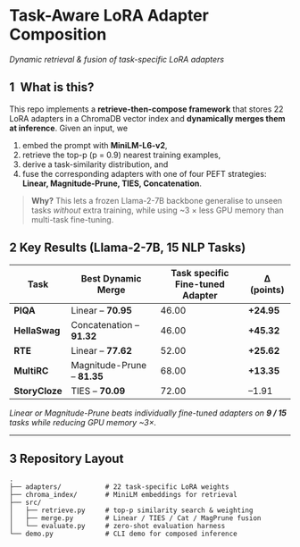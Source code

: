 # Task-Aware LoRA Adapter Composition  
_Dynamic retrieval & fusion of task-specific LoRA adapters_

## 1 What is this?
This repo implements a **retrieve-then-compose framework** that stores 22 LoRA adapters in a ChromaDB vector index and **dynamically merges them at inference**. Given an input, we  
1. embed the prompt with **MiniLM-L6-v2**,  
2. retrieve the top-p (p = 0.9) nearest training examples,  
3. derive a task-similarity distribution, and  
4. fuse the corresponding adapters with one of four PEFT strategies: **Linear, Magnitude-Prune, TIES, Concatenation**.

> **Why?** This lets a frozen Llama-2-7B backbone generalise to unseen tasks _without_ extra training, while using ~3 × less GPU memory than multi-task fine-tuning.


## 2  Key Results (Llama-2-7B, 15 NLP Tasks)

| Task         | Best Dynamic Merge | Task specific Fine-tuned Adapter | Δ (points) |
|--------------|-------------------|---------------------------|-----------|
| **PIQA**        | Linear – **70.95** | 46.00 | **+24.95** |
| **HellaSwag**   | Concatenation – **91.32** | 46.00 | **+45.32** |
| **RTE**         | Linear – **77.62** | 52.00 | **+25.62** |
| **MultiRC**     | Magnitude-Prune – **81.35** | 68.00 | **+13.35** |
| **StoryCloze**  | TIES – **70.09** | 72.00 | –1.91 |

*Linear or Magnitude-Prune beats individually fine-tuned adapters on **9 / 15** tasks while reducing GPU memory ~3×.*

---

## 3  Repository Layout

```text
.
├── adapters/           # 22 task-specific LoRA weights
├── chroma_index/       # MiniLM embeddings for retrieval
├── src/
│   ├── retrieve.py     # top-p similarity search & weighting
│   ├── merge.py        # Linear / TIES / Cat / MagPrune fusion
│   └── evaluate.py     # zero-shot evaluation harness
└── demo.py             # CLI demo for composed inference
